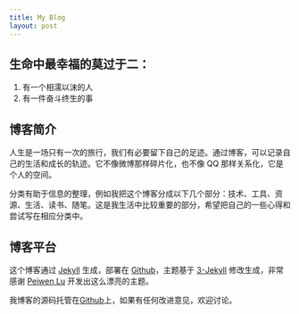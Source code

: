 ```yaml
---
title: My Blog
layout: post
---
```


## 生命中最幸福的莫过于二：
 1. 有一个相濡以沫的人
 2. 有一件奋斗终生的事

## 博客简介

人生是一场只有一次的旅行，我们有必要留下自己的足迹。通过博客，可以记录自己的生活和成长的轨迹。它不像微博那样碎片化，也不像 QQ 那样关系化，它是个人的空间。

分类有助于信息的整理，例如我把这个博客分成以下几个部分：技术、工具、资源、生活、读书、随笔。这是我生活中比较重要的部分，希望把自己的一些心得和尝试写在相应分类中。

## 博客平台

这个博客通过 [Jekyll](http://jekyllrb.com/) 生成，部署在 [Github](https://pages.github.com)，主题基于 [3-Jekyll](https://github.com/P233/3-Jekyll) 修改生成，非常感谢 [Peiwen Lu](https://github.com/P233) 开发出这么漂亮的主题。

我博客的源码托管在[Github](https://github.com/suyan/skyroam.github.io)上，如果有任何改进意见，欢迎讨论。
